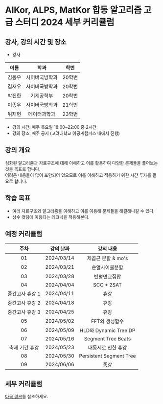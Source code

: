 
# AlKor, ALPS, MatKor 합동 알고리즘 고급 스터디 2024 세부 커리큘럼 

## 강사, 강의 시간 및 장소

* 강사

| 이름 | 학과 | 학번 |  
| :---: | :---------: | :---: |
| 김동우 | 사이버국방학과 | 20학번 |
| 김재우 | 사이버국방학과 | 20학번 |
| 박진한 | 기계공학부 | 20학번 |
| 이종우 | 사이버국방학과 | 21학번 |
| 위재현 | 데이터과학과 | 23학번 |

* 강의 시간: 매주 목요일 18:00~22:00 중 2시간
* 강의 장소: 매주 공지 (고려대학교 이공계캠퍼스 내에서 진행)

## 강의 개요

심화된 알고리즘과 자료구조에 대해 이해하고 이를 활용하여 다양한 문제들을 풀어보는 것을 목표로 합니다.    
어려운 내용들이 많이 포함되어 있으므로 이를 이해하고 적용하기 위한 시간 투자를 필요로 합니다.   


## 학습 목표

- 여러 자료구조와 알고리즘을 이해하고 이를 이용해 문제들을 해결해나갈 수 있다.
- 상수 컷팅에 이용되는 테크닉을 적용해본다.

## 예정 커리큘럼

| 주차 | 강의 날짜 |              강의 내용                |
| :--: | :------: |:--------------------------------------------: | 
| 01 | 2024/03/14 | 제곱근 분할 & mo's |
| 02 | 2024/03/21 | 순열사이클분할 |  |
| 03 | 2024/03/28 | 반평면교집합 |  |
| 04 | 2024/04/04 | SCC + 2SAT |  |
| 중간고사 휴강 1 | 2024/04/11 | 휴강 |  |
| 중간고사 휴강 2 | 2024/04/18 | 휴강 |  |
| 중간고사 휴강 3 | 2024/04/25 | 휴강 |  |
| 05 | 2024/05/02 | FFT와 생성함수 |  |
| 06 | 2024/05/09 | HLD와 Dynamic Tree DP |  |
| 07 | 2024/05/16 | Segment Tree Beats |  |
| 축제 기간 휴강 | 2024/05/23 | 대동제로 인한 휴강 |  |
| 08 | 2024/05/30 | Persistent Segment Tree |  |
| 09 | 2024/06/06 | 종강 |  |

## 세부 커리큘럼

[다음 링크](https://github.com/ALPS-Study/Introduction/blob/master/2024-1R/0x03%20%EA%B3%A0%EA%B8%89%20%EC%8A%A4%ED%84%B0%EB%94%94/2024_syllabus.md)를 참조하세요.
